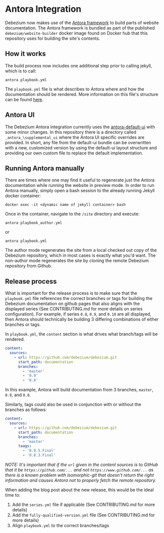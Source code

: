 # Antora Integration

Debezium now makes use of the [Antora framework](http://www.antora.org) to build parts of website documentation.  The Antora framework is bundled as part of the published `debezium/website-builder` docker image found on Docker hub that this repository uses for building the site's contents.

## How it works

The build process now includes one additional step prior to calling jekyll, which is to call:

```
antora playbook.yml
```

The `playbook.yml` file is what describes to Antora where and how the documentation should be rendered.  More information on this file's structure can be found [here](https://docs.antora.org/antora/2.1/playbook/).

## Antora UI 

The Debezium Antora integration currently uses the [antora-default-ui](https://gitlab.com/antora/antora-ui-default) with some minor changes.  In this repository there is a directory called `_antora_\supplemental_ui` where the Antora UI specific overrides are provided.  In short, any file from the default-ui bundle can be overwritten with a new, customized version by using the default-ui layout structure and providing our own custom file to replace the default implementation.

## Running Antora manually

There are times where one may find it useful to regenerate just the Antora documentation while running the website in preview mode.
In order to run Antora manually, simply open a bash session to the already running Jekyll docker container:

```
docker exec -it <dynamic name of jekyll container> bash
```

Once in the container, navigate to the `/site` directory and execute:

```
antora playbook_author.yml
```
or

```
antora playbook.yml
```

The author mode regenerates the site from a local checked out copy of the Debezium repository, which in most cases is exactly what you'd want.
The non-author mode regenerates the site by cloning the remote Debezium repository from Github.

## Release process

What is important for the release process is to make sure that the `playbook.yml` file references the correct branches or tags for building the Debezium documentation on github pages that also aligns with the displayed series (See CONTRIBUTING.md for more details on series configuration). For example, if series `0.8`, `0.9`, and `0.10` are all displayed, then Antora should technically be building 3 differing combinations of either branches or tags.

In `playbook.yml`, the `content` section is what drives what branch/tags will be rendered.


```yaml
content:
  sources:
    - url: https://github.com/debezium/debezium.git
      start_path: documentation
      branches:
        - 'master'
        - '0.9'
        - '0.8'
```

In this example, Antora will build documentation from 3 branches, `master`, `0.9`, and `0.8`.

Similarly, tags could also be used in conjunction with or without the branches as follows:

```yaml
content:
  sources:
    - url: https://github.com/debezium/debezium.git
      start_path: documentation
      branches: 
        - 'master'
      taags:
        - '0.9.5.Final'
        - '0.8.3.Final'
```

_NOTE: It's important that if the `url` given in the content sources is to GitHub that it be `https://github.com/...` and not `https://www.github.com/...` as there is a known problem with isomorphic-git that doesn't return the right information and causes Antora not to properly fetch the remote repository._ 

When adding the blog post about the new release, this would be the ideal time to:

1. Add the `series.yml` file if applicable (See CONTRIBUTING.md for more details)
2. Add the `fully-qualified-version.yml` file (See CONTRIBUTING.md for more details)
3. Align `playbook.yml` to the correct branches/tags
